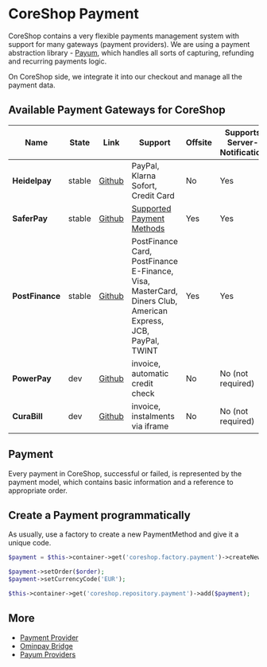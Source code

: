 # CoreShop Payment

CoreShop contains a very flexible payments management system with support for many gateways (payment providers).
We are using a payment abstraction library - [Payum](https://github.com/payum/payum),
which handles all sorts of capturing, refunding and recurring payments logic.

On CoreShop side, we integrate it into our checkout and manage all the payment data.

## Available Payment Gateways for CoreShop

| Name | State | Link | Support | Offsite | Supports Server-Notification | Supports Refund |
|------|------|-------|---------|---------|------------------------------|-----------------|
| **Heidelpay** | stable | [Github](https://github.com/coreshop/PayumHeidelpayBundle) | PayPal, Klarna Sofort, Credit Card | No | Yes | No |
| **SaferPay** | stable | [Github](https://github.com/coreshop/PayumSaferpayBundle) | [Supported Payment Methods](https://saferpay.github.io/sndbx/index.html#paymentmethods) | Yes | Yes | Partially |
| **PostFinance** | stable | [Github](https://github.com/coreshop/PayumPostFinanceBundle) | PostFinance Card, PostFinance E-Finance, Visa, MasterCard, Diners Club, American Express, JCB, PayPal, TWINT | Yes | Yes | No |
| **PowerPay** | dev | [Github](https://github.com/coreshop/PayumPowerpayBundle) | invoice, automatic credit check | No | No (not required) | No |
| **CuraBill** | dev | [Github](https://github.com/coreshop/PayumCurabillBundle) | invoice, instalments via iframe | No | No (not required) | No |

## Payment
Every payment in CoreShop, successful or failed, is represented by the payment model,
which contains basic information and a reference to appropriate order.

## Create a Payment programmatically
As usually, use a factory to create a new PaymentMethod and give it a unique code.

```php
$payment = $this->container->get('coreshop.factory.payment')->createNew();

$payment->setOrder($order);
$payment->setCurrencyCode('EUR');

$this->container->get('coreshop.repository.payment')->add($payment);
```

## More

 - [Payment Provider](./01_Payment_Provider.md)
 - [Ominpay Bridge](./02_Omnipay_Bridge.md)
 - [Payum Providers](./03_Payum_Providers.md)